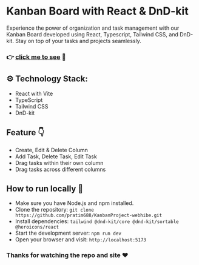 # Kanban Board with React & DnD-kit
Experience the power of organization and task management with our Kanban Board developed using React, Typescript, Tailwind CSS, and DnD-kit. Stay on top of your tasks and projects seamlessly.
### :point_right: [click me to see](kanban-board-react-dnd-kit.vercel.app) :eyes:

## ⚙️ Technology Stack:

- React with Vite  
- TypeScript  
- Tailwind CSS
- DnD-kit  

## Feature :point_down:
- Create, Edit & Delete Column  
- Add Task, Delete Task, Edit Task  
- Drag tasks within their own column  
- Drag tasks across different columns  

## How to run locally :thinking:
- Make sure you have Node.js and npm installed.
- Clone the repository: `git clone https://github.com/pratim688/KanbanProject-webhibe.git`
- Install dependencies: `tailwind @dnd-kit/core @dnd-kit/sortable @heroicons/react`
- Start the development server: `npm run dev`
- Open your browser and visit: `http://localhost:5173`

### Thanks for watching the repo and site :heart:
